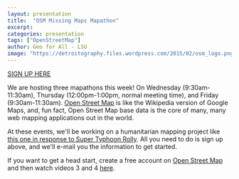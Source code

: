 ```yaml
---
layout: presentation
title:  "OSM Missing Maps Mapathon"
excerpt:
categories: presentation
tags: ["OpenStreetMap"]
author: Geo for All - LSU
image: "https://detroitography.files.wordpress.com/2015/02/osm_logo.png"
---
```


[SIGN UP HERE](https://docs.google.com/forms/d/e/1FAIpQLSdi9QkFtR3MKfytn0fXSLzFDBrxweYrDoSXVJUMH8B5W7MR3A/viewform)

We are hosting three mapathons this week! On Wednesday (9:30am-11:30am), Thursday (12:00pm-1:00pm, normal meeting time), and Friday (9:30am-11:30am). [Open Street Map](https://www.openstreetmap.org/) is like the Wikipedia version of Google Maps, and, fun fact, Open Street Map base data is the core of many, many web mapping applications out in the world.

At these events, we'll be working on a humanitarian mapping project like [this one in response to Super Typhoon Rolly](https://tasks.hotosm.org/projects/9780#description). All you need to do is sign up above, and we'll e-mail you the information to get started.

If you want to get a head start, create a free account on [Open Street Map](https://openstreetmap.org) and then watch videos 3 and 4 [here](https://www.missingmaps.org/learn/#beginner).
